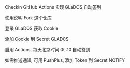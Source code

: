 Checkin
GitHub Actions 实现 GLaDOS 自动签到


使用说明
Fork 这个仓库

登录 GLaDOS 获取 Cookie

添加 Cookie 到 Secret GLADOS

启用 Actions, 每天北京时间 00:10 自动签到

如需推送通知, 可用 PushPlus, 添加 Token 到 Secret NOTIFY
